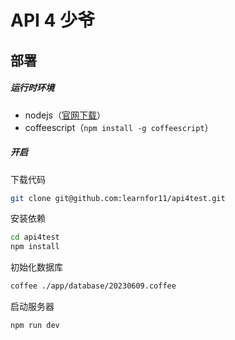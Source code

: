 # API 4 少爷

## 部署
##### 运行时环境
+ nodejs（[官网下载](https://nodejs.org/en)）
+ coffeescript（`npm install -g coffeescript`）

##### 开启
下载代码
``` bash
git clone git@github.com:learnfor11/api4test.git
```

安装依赖
``` bash
cd api4test
npm install
```

初始化数据库
``` bash
coffee ./app/database/20230609.coffee
```

启动服务器
``` bash
npm run dev
```
